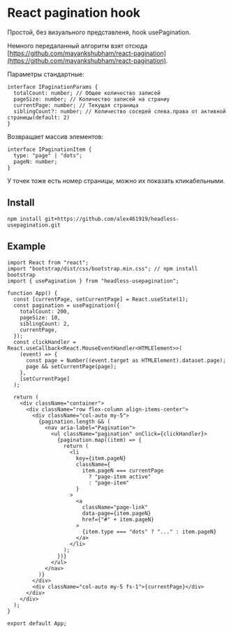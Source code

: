 # React pagination hook

Простой, без визуального представленя, hook usePagination.

Немного передаланный алгоритм взят отсюда [https://github.com/mayankshubham/react-pagination](https://github.com/mayankshubham/react-pagination).

Параметры стандартные:

```tsx
interface IPaginationParams {
  totalCount: number; // Общее количество записей
  pageSize: number; // Количество записей на страниу
  currentPage: number; // Текущая страница
  siblingCount?: number; // Количество соседей слева.права от активной страницы(default: 2)
}
```

Возвращает массив элементов:

```tsx
interface IPaginationItem {
  type: "page" | "dots";
  pageN: number;
}
```

У точек тоже есть номер страницы, можно их показать кликабельными.

## Install

`npm install git+https://github.com/alex461919/headless-usepagination.git`

## Example

```tsx
import React from "react";
import "bootstrap/dist/css/bootstrap.min.css"; // npm install bootstrap
import { usePagination } from "headless-usepagination";

function App() {
  const [currentPage, setCurrentPage] = React.useState(1);
  const pagination = usePagination({
    totalCount: 200,
    pageSize: 10,
    siblingCount: 2,
    currentPage,
  });
  const clickHandler = React.useCallback<React.MouseEventHandler<HTMLElement>>(
    (event) => {
      const page = Number((event.target as HTMLElement).dataset.page);
      page && setCurrentPage(page);
    },
    [setCurrentPage]
  );

  return (
    <div className="container">
      <div className="row flex-column align-items-center">
        <div className="col-auto my-5">
          {pagination.length && (
            <nav aria-label="Pagination">
              <ul className="pagination" onClick={clickHandler}>
                {pagination.map((item) => {
                  return (
                    <li
                      key={item.pageN}
                      className={
                        item.pageN === currentPage
                          ? "page-item active"
                          : "page-item"
                      }
                    >
                      <a
                        className="page-link"
                        data-page={item.pageN}
                        href={"#" + item.pageN}
                      >
                        {item.type === "dots" ? "..." : item.pageN}
                      </a>
                    </li>
                  );
                })}
              </ul>
            </nav>
          )}
        </div>
        <div className="col-auto my-5 fs-1">{currentPage}</div>
      </div>
    </div>
  );
}

export default App;
```
